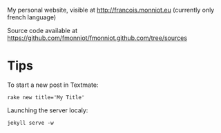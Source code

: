 My personal website, visible at http://francois.monniot.eu (currently only french language)

Source code available at https://github.com/fmonniot/fmonniot.github.com/tree/sources

Tips
=====
To start a new post in Textmate:

    rake new title='My Title'

Launching the server localy:

    jekyll serve -w
